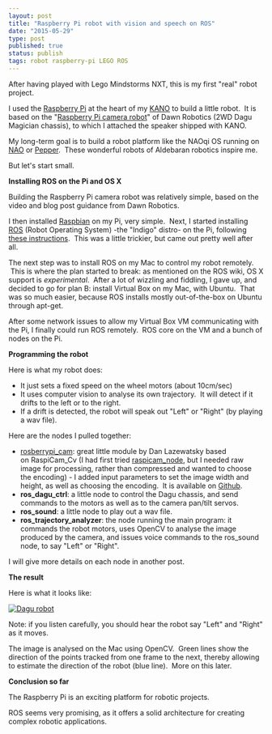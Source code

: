 ```yaml
---
layout: post
title: "Raspberry Pi robot with vision and speech on ROS"
date: "2015-05-29"
type: post
published: true
status: publish
tags: robot raspberry-pi LEGO ROS
---
```


After having played with Lego Mindstorms NXT, this is my first "real" robot project.

I used the [Raspberry Pi](https://www.raspberrypi.org/ "Raspberry Pi") at the heart of my [KANO](http://www.kano.me/ "KANO") to build a little robot.  It is based on the "[Raspberry Pi camera robot](http://www.dawnrobotics.co.uk/raspberry-pi-camera-robot-chassis-bundle/ "Raspberry Pi camera robot")" of Dawn Robotics (2WD Dagu Magician chassis), to which I attached the speaker shipped with KANO.

My long-term goal is to build a robot platform like the NAOqi OS running on [NAO](https://www.aldebaran.com/en/humanoid-robot/nao-robot "NAO robot") or [Pepper](https://www.aldebaran.com/en/a-robots/who-is-pepper "Pepper robot").  These wonderful robots of Aldebaran robotics inspire me.

But let's start small.

**Installing ROS on the Pi and OS X**

Building the Raspberry Pi camera robot was relatively simple, based on the video and blog post guidance from Dawn Robotics.

I then installed [Raspbian](https://www.raspbian.org/ "Raspbian: Debian OS for Raspberry Pi") on my Pi, very simple.  Next, I started installing [ROS](http://www.ros.org/ "ROS") (Robot Operating System) -the "Indigo" distro- on the Pi, following [these instructions](http://wiki.ros.org/ROSberryPi/Installing%20ROS%20Indigo%20on%20Raspberry%20Pi "How to install ROS Indigo on Raspberry Pi").  This was a little trickier, but came out pretty well after all.

The next step was to install ROS on my Mac to control my robot remotely.  This is where the plan started to break: as mentioned on the ROS wiki, OS X support is _experimental_.  After a lot of wizzling and fiddling, I gave up, and decided to go for plan B: install Virtual Box on my Mac, with Ubuntu.  That was so much easier, because ROS installs mostly out-of-the-box on Ubuntu through apt-get.

After some network issues to allow my Virtual Box VM communicating with the Pi, I finally could run ROS remotely.  ROS core on the VM and a bunch of nodes on the Pi.

**Programming the robot**

Here is what my robot does:

- It just sets a fixed speed on the wheel motors (about 10cm/sec)
- It uses computer vision to analyse its own trajectory.  It will detect if it drifts to the left or to the right.
- If a drift is detected, the robot will speak out "Left" or "Right" (by playing a wav file).

Here are the nodes I pulled together:

- [rosberrypi\_cam](https://github.com/dlaz/rosberrypi_cam "rosberrypi_cam"): great little module by Dan Lazewatsky based on RaspiCam\_Cv (I had first tried [raspicam\_node](https://github.com/fpasteau/raspicam_node "raspicam_node"), but I needed raw image for processing, rather than compressed and wanted to choose the encoding) - I added input parameters to set the image width and height, as well as choosing the encoding.  It is available on [Github](https://github.com/japonophile/rosberrypi_cam "rosberrypi_cam").
- **ros\_dagu\_ctrl**: a little node to control the Dagu chassis, and send commands to the motors as well as to the camera pan/tilt servos.
- **ros\_sound**: a little node to play out a wav file.
- **ros\_trajectory\_analyzer**: the node running the main program: it commands the robot motors, uses OpenCV to analyse the image produced by the camera, and issues voice commands to the ros\_sound node, to say "Left" or "Right".

I will give more details on each node in another post.

**The result**

Here is what it looks like:

[![Dagu robot](https://img.youtube.com/vi/HUjCujzXGfI/0.jpg)](https://www.youtube.com/watch?v=HUjCujzXGfI "Dagu robot")

Note: if you listen carefully, you should hear the robot say "Left" and "Right" as it moves.

The image is analysed on the Mac using OpenCV.  Green lines show the direction of the points tracked from one frame to the next, thereby allowing to estimate the direction of the robot (blue line).  More on this later.

**Conclusion so far**

The Raspberry Pi is an exciting platform for robotic projects.

ROS seems very promising, as it offers a solid architecture for creating complex robotic applications.
